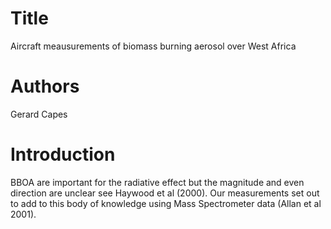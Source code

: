 # Title
Aircraft meausurements of biomass burning aerosol
over West Africa

# Authors
Gerard Capes

# Introduction
BBOA are important for the radiative effect
but the magnitude and even direction are unclear
see Haywood et al (2000).
Our measurements set out to add to this 
body of knowledge using Mass Spectrometer data
(Allan et al 2001).